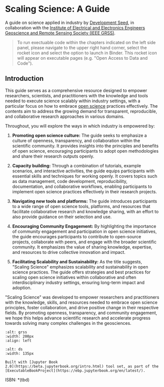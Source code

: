 <!-- #region -->
# Scaling Science: A Guide

A guide on science applied in industry by [Development Seed](https://developmentseed.org/), in collaboration with the [Institute of Electrical and Electronics Engineers Geoscience and Remote Sensing Society (IEEE GRSS)](https://www.grss-ieee.org/).

> To run exectuable code within the chapters indicated on the left side panel, please navigate to the upper right hand corner, select the rocket icon and select the option to launch in Binder. This rocket icon will appear on executable pages (e.g. "Open Access to Data and Code").

## Introduction

This guide serves as a comprehensive resource designed to empower researchers, scientists, and practitioners with the knowledge and tools needed to execute science scalably within industry settings, with a particular focus on how to embrace [open science](https://www.cos.io/open-science) practices effectively. The contents aim to address the growing demand for transparent, reproducible, and collaborative research approaches in various domains.

Throughout, you will explore the ways in which industry is empowered by:

1. **Promoting open science culture:** The guide seeks to emphasize a culture of openness, transparency, and collaboration within the scientific community. It provides insights into the principles and benefits of open science, encouraging participants to adopt open methodologies and share their research outputs openly.

2. **Capacity building:** Through a combination of tutorials, example scenarios, and interactive activities, the guide equips participants with essential skills and techniques for working openly. It covers topics such as data management, code development, reproducibility, documentation, and collaborative workflows, enabling participants to implement open science practices effectively in their research projects.

3. **Navigating new tools and platforms:** The guide introduces participants to a wide range of open science tools, platforms, and resources that facilitate collaborative research and knowledge sharing, with an effort to also provide guidance on their selection and use.

4. **Encouraging Community Engagement:** By highlighting the importance of community engagement and participation in open science initiatives, the guide encourages participants to contribute to open-source projects, collaborate with peers, and engage with the broader scientific community. It emphasizes the value of sharing knowledge, expertise, and resources to drive collective innovation and impact.

5. **Facilitating Scalability and Sustainability:** As the title suggests, "Scaling Science" emphasizes scalability and sustainability in open science practices. The guide offers strategies and best practices for scaling open science initiatives within collaborative and often interdisciplinary industry settings, ensuring long-term impact and adoption.

"Scaling Science" was developed to empower researchers and practitioners with the knowledge, skills, and resources needed to embrace open science principles, foster collaboration, and drive positive change in their respective fields. By promoting openness, transparency, and community engagement, we hope this helps advance scientific research and accelerate progress towards solving many complex challenges in the geosciences.

```{image} ../grss.png
:alt: grss
:width: 200px
:align: left
```

```{image} ../ds.png
:alt: ds
:width: 135px
```

<!-- #endregion -->

```{admonition} $~$
Built with [Jupyter Book
2.0](https://beta.jupyterbook.org/intro.html) tool set, as part of the
[ExecutableBookProject](https://ebp.jupyterbook.org/en/latest/).
```

ISBN: *(tbd)
